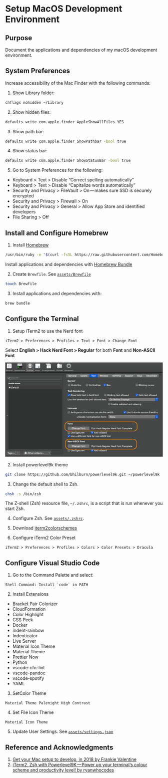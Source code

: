 # Setup MacOS Development Environment

## Purpose
Document the applications and dependencies of my macOS development environment.

## System Preferences

Increase accessibility of the Mac Finder with the following commands:

1. Show Library folder:
```bash
chflags nohidden ~/Library
```

2. Show hidden files:
```bash
defaults write com.apple.finder AppleShowAllFiles YES
```

3. Show path bar:
```bash
defaults write com.apple.finder ShowPathbar -bool true
```

4. Show status bar:
```bash
defaults write com.apple.finder ShowStatusBar -bool true
```

5. Go to System Preferences for the following:

- Keyboard > Text > Disable “Correct spelling automatically”
- Keyboard > Text > Disable “Capitalize words automatically”
- Security and Privacy > FileVault > On — makes sure SSD is securely encrypted
- Security and Privacy > Firewall > On
- Security and Privacy > General > Allow App Store and identified developers
- File Sharing > Off


## Install and Configure Homebrew

1. Install [Homebrew](https://brew.sh/)
```bash
/usr/bin/ruby -e "$(curl -fsSL https://raw.githubusercontent.com/Homebrew/install/master/install)"
```

Install applications and dependencies with [Homebrew Bundle](https://github.com/Homebrew/homebrew-bundle)

2. Create `Brewfile`. See [`assets/Brewfile`](assets/Brewfile)
```bash
touch Brewfile
```

3. Install applications and dependencies with:
```bash
brew bundle
```

## Configure the Terminal
1. Setup iTerm2 to use the Nerd font
```
iTerm2 > Preferences > Profiles > Text > Font > Change Font
```
Select **English > Hack Nerd Font > Regular** for both **Font** and **Non-ASCII Font**

![alt tex](assets/iTerm2-font-config.png "iTerm2 Font Preferences")

2. Install powerlevel9k theme
```bash
git clone https://github.com/bhilburn/powerlevel9k.git ~/powerlevel9k
```

3. Change the default shell to Zsh.
```bash
chsh -s /bin/zsh
```

The Z-shell (Zsh) resource file, `~/.zshrc`, is a script that is run whenever you start Zsh.

4. Configure Zsh. See [`assets/.zshrc`](assets/.zshrc).

5. Download [iterm2colorschemes](https://iterm2colorschemes.com/)

6. Configure iTerm2 Color Preset
```
iTerm2 > Preferences > Profiles > Colors > Color Presets > Dracula
```

## Configure Visual Studio Code
1. Go to the Command Palette and select:
```
Shell Command: Install `code` in PATH
```

2. Install Extensions
- Bracket Pair Colorizer
- CloudFormation
- Color Highlight
- CSS Peek
- Docker
- indent-rainbow
- Indenticator
- Live Server
- Material Icon Theme
- Material Theme
- Prettier Now
- Python
- vscode-cfn-lint
- vscode-pandoc
- vscode-spotify
- YAML

3. SetColor Theme
```
Material Theme Palenight High Contrast
```

4. Set File Icon Theme
```
Material Icon Theme
```

5. Update User Settings. See [`assets/settings.json`](assets/settings.json)

## Reference and Acknowledgments
  1. [Get your Mac setup to develop, in 2018 by Frankie Valentine](https://medium.com/@frankie.valentine/get-your-mac-setup-to-develop-in-2018-60ce20cd14e7)
  2. [iTerm2, Zsh with Powerlevel9K — Power up your terminal‘s colour scheme and productivity level! by ryanwhocodes](https://medium.com/the-code-review/make-your-terminal-more-colourful-and-productive-with-iterm2-and-zsh-11b91607b98c)